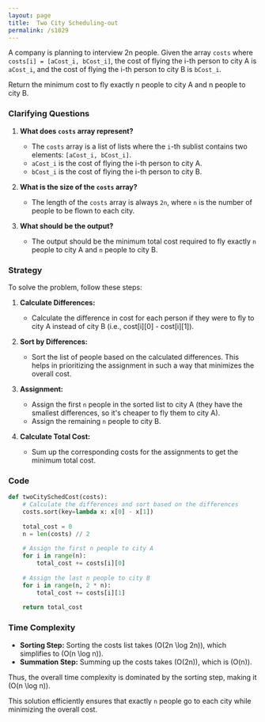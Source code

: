 ```yaml
---
layout: page
title:  Two City Scheduling-out
permalink: /s1029
---
```


A company is planning to interview 2n people. Given the array `costs` where `costs[i] = [aCost_i, bCost_i]`, the cost of flying the i-th person to city A is `aCost_i`, and the cost of flying the i-th person to city B is `bCost_i`.

Return the minimum cost to fly exactly n people to city A and n people to city B.

### Clarifying Questions

1. **What does `costs` array represent?**
   - The `costs` array is a list of lists where the `i`-th sublist contains two elements: `[aCost_i, bCost_i]`.
   - `aCost_i` is the cost of flying the i-th person to city A.
   - `bCost_i` is the cost of flying the i-th person to city B.

2. **What is the size of the `costs` array?**
   - The length of the `costs` array is always `2n`, where `n` is the number of people to be flown to each city.

3. **What should be the output?**
   - The output should be the minimum total cost required to fly exactly `n` people to city A and `n` people to city B.

### Strategy

To solve the problem, follow these steps:

1. **Calculate Differences:**
   - Calculate the difference in cost for each person if they were to fly to city A instead of city B (i.e., cost[i][0] - cost[i][1]).

2. **Sort by Differences:**
   - Sort the list of people based on the calculated differences. This helps in prioritizing the assignment in such a way that minimizes the overall cost.

3. **Assignment:**
   - Assign the first `n` people in the sorted list to city A (they have the smallest differences, so it's cheaper to fly them to city A).
   - Assign the remaining `n` people to city B.

4. **Calculate Total Cost:**
   - Sum up the corresponding costs for the assignments to get the minimum total cost.

### Code

```python
def twoCitySchedCost(costs):
    # Calculate the differences and sort based on the differences
    costs.sort(key=lambda x: x[0] - x[1])
    
    total_cost = 0
    n = len(costs) // 2
    
    # Assign the first n people to city A
    for i in range(n):
        total_cost += costs[i][0]
    
    # Assign the last n people to city B
    for i in range(n, 2 * n):
        total_cost += costs[i][1]
    
    return total_cost
```

### Time Complexity

- **Sorting Step:** Sorting the costs list takes \(O(2n \log 2n)\), which simplifies to \(O(n \log n)\).
- **Summation Step:** Summing up the costs takes \(O(2n)\), which is \(O(n)\).

Thus, the overall time complexity is dominated by the sorting step, making it \(O(n \log n)\).

This solution efficiently ensures that exactly `n` people go to each city while minimizing the overall cost.
